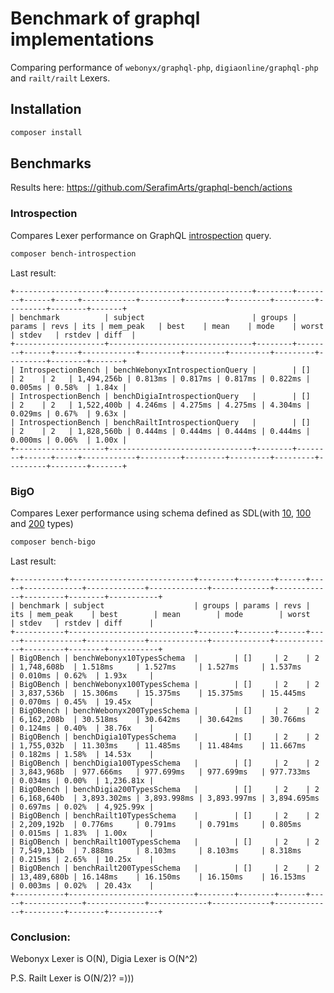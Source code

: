 # Benchmark of graphql implementations

Comparing performance of `webonyx/graphql-php`, `digiaonline/graphql-php` and `railt/railt` Lexers.

## Installation

```sh
composer install
```

## Benchmarks

Results here: https://github.com/SerafimArts/graphql-bench/actions

### Introspection
Compares Lexer performance on GraphQL [introspection](benchmarks/resources/introspection.graphql) query.

```sh
composer bench-introspection
```

Last result:
```
+--------------------+--------------------------------+--------+--------+------+-----+------------+---------+---------+---------+---------+---------+--------+-------+
| benchmark          | subject                        | groups | params | revs | its | mem_peak   | best    | mean    | mode    | worst   | stdev   | rstdev | diff  |
+--------------------+--------------------------------+--------+--------+------+-----+------------+---------+---------+---------+---------+---------+--------+-------+
| IntrospectionBench | benchWebonyxIntrospectionQuery |        | []     | 2    | 2   | 1,494,256b | 0.813ms | 0.817ms | 0.817ms | 0.822ms | 0.005ms | 0.58%  | 1.84x |
| IntrospectionBench | benchDigiaIntrospectionQuery   |        | []     | 2    | 2   | 1,522,400b | 4.246ms | 4.275ms | 4.275ms | 4.304ms | 0.029ms | 0.67%  | 9.63x |
| IntrospectionBench | benchRailtIntrospectionQuery   |        | []     | 2    | 2   | 1,828,560b | 0.444ms | 0.444ms | 0.444ms | 0.444ms | 0.000ms | 0.06%  | 1.00x |
+--------------------+--------------------------------+--------+--------+------+-----+------------+---------+---------+---------+---------+---------+--------+-------+
```

### BigO
Compares Lexer performance using schema defined as SDL(with 
[10](benchmarks/resources/schema_10types.graphqls), 
[100](benchmarks/resources/schema_100types.graphqls) and 
[200](benchmarks/resources/schema_200types.graphqls) types)

```sh
composer bench-bigo
```

Last result:
```
+-----------+----------------------------+--------+--------+------+-----+-------------+-------------+-------------+-------------+-------------+---------+--------+-----------+
| benchmark | subject                    | groups | params | revs | its | mem_peak    | best        | mean        | mode        | worst       | stdev   | rstdev | diff      |
+-----------+----------------------------+--------+--------+------+-----+-------------+-------------+-------------+-------------+-------------+---------+--------+-----------+
| BigOBench | benchWebonyx10TypesSchema  |        | []     | 2    | 2   | 1,748,608b  | 1.518ms     | 1.527ms     | 1.527ms     | 1.537ms     | 0.010ms | 0.62%  | 1.93x     |
| BigOBench | benchWebonyx100TypesSchema |        | []     | 2    | 2   | 3,837,536b  | 15.306ms    | 15.375ms    | 15.375ms    | 15.445ms    | 0.070ms | 0.45%  | 19.45x    |
| BigOBench | benchWebonyx200TypesSchema |        | []     | 2    | 2   | 6,162,208b  | 30.518ms    | 30.642ms    | 30.642ms    | 30.766ms    | 0.124ms | 0.40%  | 38.76x    |
| BigOBench | benchDigia10TypesSchema    |        | []     | 2    | 2   | 1,755,032b  | 11.303ms    | 11.485ms    | 11.484ms    | 11.667ms    | 0.182ms | 1.58%  | 14.53x    |
| BigOBench | benchDigia100TypesSchema   |        | []     | 2    | 2   | 3,843,968b  | 977.666ms   | 977.699ms   | 977.699ms   | 977.733ms   | 0.034ms | 0.00%  | 1,236.81x |
| BigOBench | benchDigia200TypesSchema   |        | []     | 2    | 2   | 6,168,640b  | 3,893.302ms | 3,893.998ms | 3,893.997ms | 3,894.695ms | 0.697ms | 0.02%  | 4,925.99x |
| BigOBench | benchRailt10TypesSchema    |        | []     | 2    | 2   | 2,209,192b  | 0.776ms     | 0.791ms     | 0.791ms     | 0.805ms     | 0.015ms | 1.83%  | 1.00x     |
| BigOBench | benchRailt100TypesSchema   |        | []     | 2    | 2   | 7,549,136b  | 7.888ms     | 8.103ms     | 8.103ms     | 8.318ms     | 0.215ms | 2.65%  | 10.25x    |
| BigOBench | benchRailt200TypesSchema   |        | []     | 2    | 2   | 13,489,680b | 16.148ms    | 16.150ms    | 16.150ms    | 16.153ms    | 0.003ms | 0.02%  | 20.43x    |
+-----------+----------------------------+--------+--------+------+-----+-------------+-------------+-------------+-------------+-------------+---------+--------+-----------+
```

### Conclusion:

Webonyx Lexer is O(N), Digia Lexer is O(N^2)

P.S. Railt Lexer is O(N/2)? =)))
